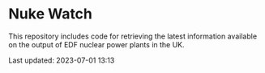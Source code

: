 # Nuke Watch

This repository includes code for retrieving the latest information available on the output of EDF nuclear power plants in the UK.

Last updated: 2023-07-01 13:13